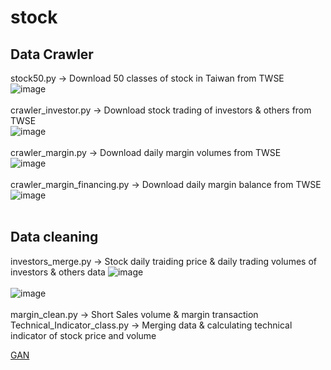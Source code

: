 # stock
## Data Crawler

stock50.py -> Download 50 classes of stock in Taiwan from TWSE<br>
![image](https://imgur.com/NlVU1rk.jpg)<br><br>
crawler_investor.py -> Download stock trading of investors & others from TWSE<br>
![image](https://imgur.com/A2w8fMk.jpg)<br><br>
crawler_margin.py -> Download daily margin volumes from TWSE<br>
![image](https://imgur.com/ddQeHPw.jpg)<br><br>
crawler_margin_financing.py -> Download daily margin balance from TWSE<br>
![image](https://imgur.com/XJzHJjv.jpg)<br><br>

## Data cleaning

investors_merge.py -> Stock daily traiding price & daily trading volumes of investors & others data
![image](https://imgur.com/ih40c0S.jpg)<br><br>
![image](https://imgur.com/HzdxWQ8.jpg)<br><br>
margin_clean.py -> Short Sales volume & margin transaction
Technical_Indicator_class.py -> Merging data & calculating technical indicator of stock price and volume

[GAN](https://colab.research.google.com/drive/12a7IUkQMqzoK_oEWKnAVrGQSiWpbQ_vc)
